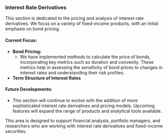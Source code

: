 ### Interest Rate Derivatives

This section is dedicated to the pricing and analysis of interest rate derivatives. We focus on a variety of fixed-income products, with an initial emphasis on bond pricing. 

#### Current Focus:
- **Bond Pricing:**
  - We have implemented methods to calculate the price of bonds, incorporating key metrics such as duration and convexity. These metrics help in assessing the sensitivity of bond prices to changes in interest rates and understanding their risk profiles.
- **Term Structure of Interest Rates**

#### Future Developments:
- This section will continue to evolve with the addition of more sophisticated interest rate derivatives and pricing models. Upcoming features will expand the range of products and analytical tools available.

This area is designed to support financial analysts, portfolio managers, and researchers who are working with interest rate derivatives and fixed-income securities.

